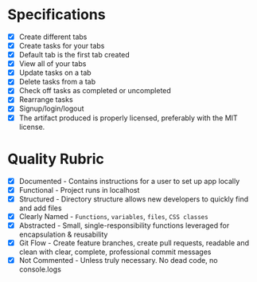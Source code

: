 # Specifications

- [X] Create different tabs
- [X] Create tasks for your tabs
- [X] Default tab is the first tab created
- [X] View all of your tabs
- [X] Update tasks on a tab
- [X] Delete tasks from a tab
- [X] Check off tasks as completed or uncompleted
- [X] Rearrange tasks
- [X] Signup/login/logout
- [X] The artifact produced is properly licensed, preferably with the MIT license.

# Quality Rubric

- [X] Documented - Contains instructions for a user to set up app locally
- [X] Functional - Project runs in localhost
- [X] Structured - Directory structure allows new developers to quickly find and add files
- [X] Clearly Named - `Functions`, `variables`, `files`, `CSS classes`
- [X] Abstracted - Small, single-responsibility functions leveraged for encapsulation & reusability
- [X] Git Flow - Create feature branches, create pull requests, readable and clean with clear, complete, professional commit messages
- [X] Not Commented - Unless truly necessary. No dead code, no console.logs
